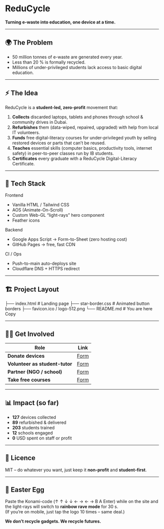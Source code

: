 # ReduCycle  
**Turning e-waste into education, one device at a time.**

---

## 🌍 The Problem
- 50 million tonnes of e-waste are generated every year.  
- Less than 20 % is formally recycled.  
- Millions of under-privileged students lack access to basic digital education.

---

## ⚡ The Idea
ReduCycle is a **student-led, zero-profit** movement that:

1. **Collects** discarded laptops, tablets and phones through school & community drives in Dubai.  
2. **Refurbishes** them (data-wiped, repaired, upgraded) with help from local IT volunteers.  
3. **Funds** free digital-literacy courses for under-privileged youth by selling restored devices or parts that can’t be reused.  
4. **Teaches** essential skills (computer basics, productivity tools, internet safety) in peer-to-peer classes run by IB students.  
5. **Certificates** every graduate with a ReduCycle Digital-Literacy Certificate.

---

## 🚀 Tech Stack
Frontend  
- Vanilla HTML / Tailwind CSS  
- AOS (Animate-On-Scroll)  
- Custom Web-GL “light-rays” hero component  
- Feather icons  

Backend  
- Google Apps Script → Form-to-Sheet (zero hosting cost)  
- GitHub Pages → free, fast CDN  

CI / Ops  
- Push-to-main auto-deploys site  
- Cloudflare DNS + HTTPS redirect

---

## 🏗️ Project Layout
├── index.html          # Landing page
├── star-border.css     # Animated button borders
├── favicon.ico / logo-512.png
└── README.md           # You are here
Copy

---

## 🧑‍💻 Get Involved
| Role | Link |
|------|------|
| **Donate devices** | [Form](https://tally.so/r/waVdVB) |
| **Volunteer as student-tutor** | [Form](https://tally.so/r/3E9WgL) |
| **Partner (NGO / school)** | [Form](https://tally.so/r/mVgJ2g) |
| **Take free courses** | [Form](https://tally.so/r/mJ7LkX) |

---

## 📊 Impact (so far)
- **127** devices collected  
- **89** refurbished & delivered  
- **203** students trained  
- **12** schools engaged  
- **0** USD spent on staff or profit

---

## 🪪 Licence
MIT – do whatever you want, just keep it **non-profit** and **student-first**.

---

## 🥚 Easter Egg
Paste the Konami-code (↑ ↑ ↓ ↓ ← → ← → B A Enter) while on the site and the light-rays will switch to **rainbow rave mode** for 30 s.  
(If you’re on mobile, just tap the logo 10 times – same deal.)

**We don’t recycle gadgets. We recycle futures.**
